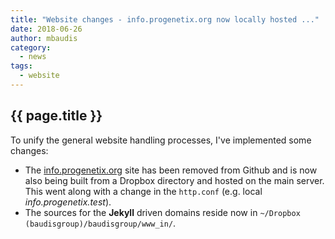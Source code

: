 ```yaml
---
title: "Website changes - info.progenetix.org now locally hosted ..."
date: 2018-06-26
author: mbaudis
category:
  - news
tags:
  - website
---
```


## {{ page.title }}

<!--   Please edit the title above.                                 -->
<!--   Please edit the author above.                                -->
<!--   Please edit the category above if not "news".                -->
<!--   You may replace the `{{ page.title }}` above with your text. -->

<!--  CONTENT  -->

To unify the general website handling processes, I've implemented some changes:

<!--more-->

* The [info.progenetix.org](http://info.progenetix.org) site has been removed from Github and is now also being built from a Dropbox directory and hosted on the main server. This went along with a change in the `http.conf` (e.g. local _info.progenetix.test_).
* The sources for the __Jekyll__ driven domains reside now in `~/Dropbox (baudisgroup)/baudisgroup/www_in/`.

